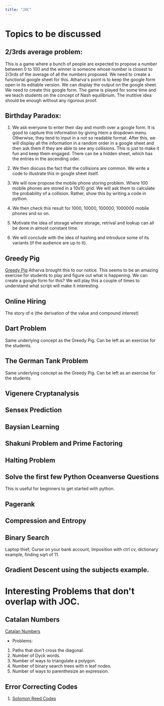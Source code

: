 ```yaml
---
title: "JOC"
---
```


# Topics to be discussed

## 2/3rds average problem:

This is a game where a bunch of people are expected to propose a number
between 0 to 100 and the winner is someone whose number is closest to 2/3rds of the average of all the numbers proposed. We need to create a functional google
sheet for this. Atharva's point is to keep the google form open in its editable version. We can display the output on the google sheet. We need to create this 
google form. The game is played for some time and we teach students on the concept of Nash equilibrium. The inutitive idea should be enough without any rigorous proof. 

## Birthday Paradox:

1. We ask everyone to enter their day and month over a google form. It is good to capture this information by giving htem a dropdown menu. Otherwise, they tend to input in a not so readable format. After this, we will display all the information in a random order in a google sheet and then ask them if they are able to see any collisions. This is just to make it fun and keep them engaged. There can be a hidden sheet, which has the entries in the ascending oder. 

2. We then discuss the fact that the collisions are common. We write a code to illustrate this in google sheet itself. 

3. We will now propose the mobile phone storing problem. Where 100 mobile phones are stored in a 10x10 grid. We will ask them to calculate the probability of a collision. Rather, show this by writing a code in python. 

4. We then check this result for 1000, 10000, 100000, 1000000 mobile phones and so on. 

5. Motivate the idea of storage where storage, retrival and lookup can all be done in almost constant time.

6. We will conclude with the idea of hashing and introduce some of its variants (if the audience are up to it).

## Greedy Pig

[Greedy Pig](https://youtu.be/ULhRLGzoXQ0?si=9DRjVkTcMbc5W4u2)
Atharva brought this to our notice. This seems to be an amazing exercise for students to play and figure out what is happening. We can create a google form for this? We will play this a couple of times to understand what script will make it interesting. 

## Online Hiring
The story of e (the derivation of the value and compound interest)

## Dart Problem
Same underlying concept as the Greedy Pig. Can be left as an exercise for the students.

## The German Tank Problem
Same underlying concept as the Greedy Pig. Can be left as an exercise for the students.

## Vigenere Cryptanalysis

## Sensex Prediction

## Baysian Learning 

## Shakuni Problem and Prime Factoring

## Halting Problem

## Solve the first few Python Oceanverse Questions
This is useful for beginners to get started with python. 

## Pagerank

## Compression and Entropy

## Binary Search
Laptop thief, Curse on your bank account, Imposition with ctrl cv, dictionary example, finding sqrt of 11. 

## Gradient Descent using the subjects example. 












# Interesting Problems that don't overlap with JOC.

## Catalan Numbers
[Catalan Numbers](https://youtu.be/fczN0BCx0xs?si=jWsXONH_6n7wEkiQ)
- Problems:
1. Paths that don't cross the diagonal.
2. Number of Dyck words.
3. Number of ways to triangulate a polygon.
4. Number of binary search trees with n leaf nodes.
5. Number of ways to parenthesize an expression.

## Error Correcting Codes
1. [Solomon Reed Codes](https://youtu.be/CcZf_7Fb4Us?si=3Rp4sFoTBTlJKE2a)


